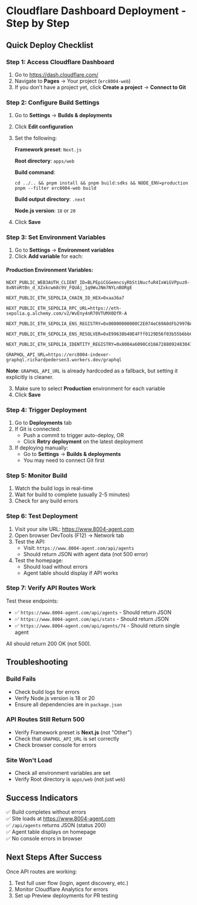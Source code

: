 # Cloudflare Dashboard Deployment - Step by Step

## Quick Deploy Checklist

### Step 1: Access Cloudflare Dashboard
1. Go to https://dash.cloudflare.com/
2. Navigate to **Pages** → Your project (`erc8004-web`)
3. If you don't have a project yet, click **Create a project** → **Connect to Git**

### Step 2: Configure Build Settings
1. Go to **Settings** → **Builds & deployments**
2. Click **Edit configuration**
3. Set the following:

   **Framework preset**: `Next.js`
   
   **Root directory**: `apps/web`
   
   **Build command**:
   ```
   cd ../.. && pnpm install && pnpm build:sdks && NODE_ENV=production pnpm --filter erc8004-web build
   ```
   
   **Build output directory**: `.next`
   
   **Node.js version**: `18` or `20`

4. Click **Save**

### Step 3: Set Environment Variables
1. Go to **Settings** → **Environment variables**
2. Click **Add variable** for each:

#### Production Environment Variables:

```
NEXT_PUBLIC_WEB3AUTH_CLIENT_ID=BLPEpiCGGemncsyRbSt1NucfuR4IxWiGVPpuz0-8xNtoRtBn_d_XZxkcwm8c9V_FQUAj_1q9WuJNm7NYLnBORgE
```

```
NEXT_PUBLIC_ETH_SEPOLIA_CHAIN_ID_HEX=0xaa36a7
```

```
NEXT_PUBLIC_ETH_SEPOLIA_RPC_URL=https://eth-sepolia.g.alchemy.com/v2/WvEny4nR70VTUMX0DfR-A
```

```
NEXT_PUBLIC_ETH_SEPOLIA_ENS_REGISTRY=0x00000000000C2E074eC69A0dFb2997BA6C7d2e1e
```

```
NEXT_PUBLIC_ETH_SEPOLIA_ENS_RESOLVER=0xE99638b40E4Fff0129D56f03b55b6bbC4BBE49b5
```

```
NEXT_PUBLIC_ETH_SEPOLIA_IDENTITY_REGISTRY=0x8004a6090Cd10A7288092483047B097295Fb8847
```

```
GRAPHQL_API_URL=https://erc8004-indexer-graphql.richardpedersen3.workers.dev/graphql
```

**Note**: `GRAPHQL_API_URL` is already hardcoded as a fallback, but setting it explicitly is cleaner.

3. Make sure to select **Production** environment for each variable
4. Click **Save**

### Step 4: Trigger Deployment
1. Go to **Deployments** tab
2. If Git is connected:
   - Push a commit to trigger auto-deploy, OR
   - Click **Retry deployment** on the latest deployment
3. If deploying manually:
   - Go to **Settings** → **Builds & deployments**
   - You may need to connect Git first

### Step 5: Monitor Build
1. Watch the build logs in real-time
2. Wait for build to complete (usually 2-5 minutes)
3. Check for any build errors

### Step 6: Test Deployment
1. Visit your site URL: https://www.8004-agent.com
2. Open browser DevTools (F12) → Network tab
3. Test the API:
   - Visit: `https://www.8004-agent.com/api/agents`
   - Should return JSON with agent data (not 500 error)
4. Test the homepage:
   - Should load without errors
   - Agent table should display if API works

### Step 7: Verify API Routes Work
Test these endpoints:
- ✅ `https://www.8004-agent.com/api/agents` - Should return JSON
- ✅ `https://www.8004-agent.com/api/stats` - Should return JSON
- ✅ `https://www.8004-agent.com/api/agents/74` - Should return single agent

All should return 200 OK (not 500).

## Troubleshooting

### Build Fails
- Check build logs for errors
- Verify Node.js version is 18 or 20
- Ensure all dependencies are in `package.json`

### API Routes Still Return 500
- Verify Framework preset is **Next.js** (not "Other")
- Check that `GRAPHQL_API_URL` is set correctly
- Check browser console for errors

### Site Won't Load
- Check all environment variables are set
- Verify Root directory is `apps/web` (not just `web`)

## Success Indicators

✅ Build completes without errors  
✅ Site loads at https://www.8004-agent.com  
✅ `/api/agents` returns JSON (status 200)  
✅ Agent table displays on homepage  
✅ No console errors in browser

## Next Steps After Success

Once API routes are working:
1. Test full user flow (login, agent discovery, etc.)
2. Monitor Cloudflare Analytics for errors
3. Set up Preview deployments for PR testing

